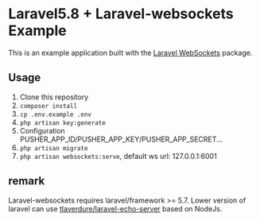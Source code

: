 # Laravel5.8 + Laravel-websockets Example

This is an example application built with the [Laravel WebSockets](https://github.com/beyondcode/laravel-websockets) package.

## Usage

1. Clone this repository
2. `composer install`
3. `cp .env.example .env`
4. `php artisan key:generate`
5. Configuration PUSHER_APP_ID/PUSHER_APP_KEY/PUSHER_APP_SECRET...
6. `php artisan migrate`
7. `php artisan websockets:serve`, default ws url: 127.0.0.1:6001

## remark

Laravel-websockets requires laravel/framework >= 5.7. Lower version of laravel can use [tlaverdure/laravel-echo-server](https://github.com/tlaverdure/laravel-echo-server) based on NodeJs.
